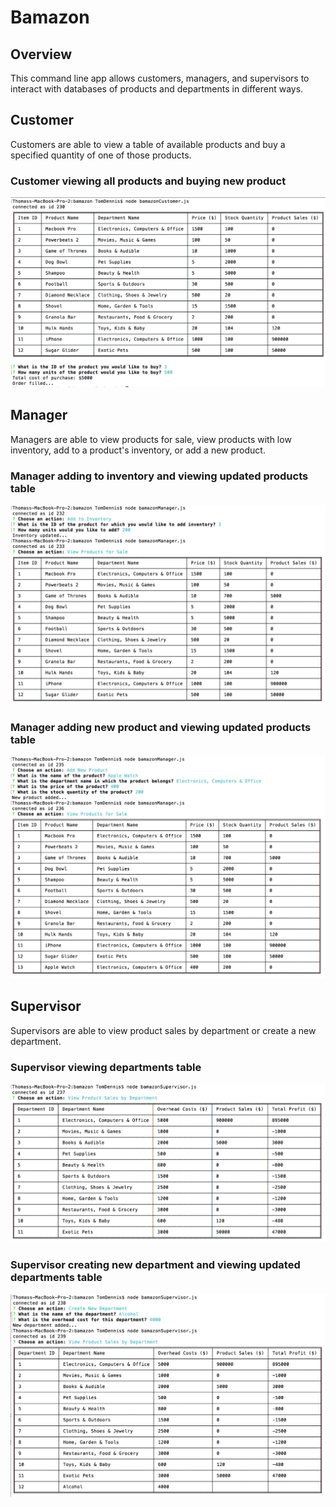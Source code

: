 # Bamazon

## Overview

This command line app allows customers, managers, and supervisors to interact with databases of products and departments in different ways.

## Customer

Customers are able to view a table of available products and buy a specified quantity of one of those products.

### Customer viewing all products and buying new product
![Customer Screenshot](https://github.com/tmd913/bamazon-node/blob/master/screenshot5.png)

## Manager

Managers are able to view products for sale, view products with low inventory, add to a product's inventory, or add a new product.

### Manager adding to inventory and viewing updated products table
![Manager Screenshot 1](https://github.com/tmd913/bamazon-node/blob/master/screenshot4.png)

### Manager adding new product and viewing updated products table
![Manager Screenshot 2](https://github.com/tmd913/bamazon-node/blob/master/screenshot3.png)

## Supervisor

Supervisors are able to view product sales by department or create a new department.

### Supervisor viewing departments table
![Supervisor Screenshot 1](https://github.com/tmd913/bamazon-node/blob/master/screenshot2.png)

### Supervisor creating new department and viewing updated departments table
![Supervisor Screenshot 2](https://github.com/tmd913/bamazon-node/blob/master/screenshot1.png)